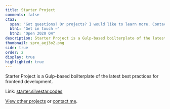 ```yaml
---
title: Starter Project
comments: false
cta2:
  span: "Got questions? Or projects? I would like to learn more. Contact me today!"
  btn1: "Get in touch ⇢"
  btn2: "Open 2020 Q4"
description: Starter Project is a Gulp-based boilterplate of the latest best practices for frontend development.
thumbnail: spro_aej3o2.png
side: true
order: 2
display: true
highlighted: true
---
```


Starter Project is a Gulp-based boilterplate of the latest best practices for frontend development.

Link: [starter.silvestar.codes](//starter.silvestar.codes)

[View other projects](/side-projects/) or [contact me](/contact/).
